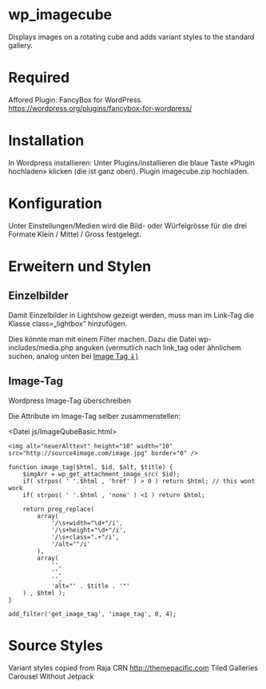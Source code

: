 # wp_imagecube
Displays images on a rotating cube and adds variant styles to the standard gallery.

# Required
Affored Plugin: FancyBox for WordPress. 
https://wordpress.org/plugins/fancybox-for-wordpress/

# Installation

In Wordpress installieren: Unter Plugins/installieren die blaue Taste «Plugin hochladen» klicken (die ist ganz oben). Plugin imagecube.zip hochladen.

# Konfiguration
Unter Einstellungen/Medien wird die Bild- oder Würfelgrösse für die drei Formate Klein / Mittel / Gross festgelegt.


# Erweitern und Stylen
## Einzelbilder
Damit Einzelbilder in Lightshow gezeigt werden, muss man im Link-Tag die Klasse class=„lightbox“ hinzufügen. 

Dies könnte man mit einem Filter machen. Dazu die Datei wp-includes/media.php anguken (vermutlich nach link_tag oder ähnlichem suchen, analog unten bei [Image Tag ⇓)](https://github.com/experte-verarbeitung/wp_imagecube/blob/master/README.md#image-tag
) 

## Image-Tag
Wordpress Image-Tag überschreiben

Die Attribute im Image-Tag selber zusammenstellen: 

<Datei js/ImageQubeBasic.html>

````<img alt="neuerAlttext" height="10" width="10" src="http://source4image.com/image.jpg" border="0" /> ````


<Datei imagecube.php>


    function image_tag($html, $id, $alt, $title) {
	    $imgArr = wp_get_attachment_image_src( $id);
	    if( strpos( ' '.$html , 'href' ) > 0 ) return $html; // this wont work
	    if( strpos( ' '.$html , 'none' ) <1 ) return $html; 

    	return preg_replace(
            array(
	    		'/\s+width="\d+"/i',
		    	'/\s+height="\d+"/i',
			    '/\s+class=".+"/i',
			    '/alt=""/i'
		    ),
		    array(
			    '',
			    '',
			    '',
			    'alt="' . $title . '"'
        ) , $html );
    }
    
    add_filter('get_image_tag', 'image_tag', 0, 4);
    
 

# Source Styles
Variant styles copied from Raja CRN http://themepacific.com Tiled Galleries Carousel Without Jetpack
